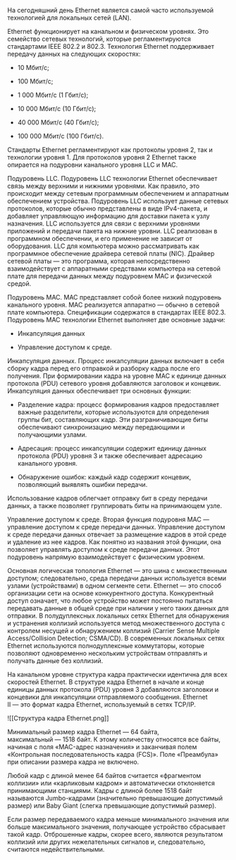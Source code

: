 На сегодняшний день Ethernet является самой часто используемой технологией для локальных сетей (LAN).

Ethernet функционирует на канальном и физическом уровнях. Это семейство сетевых технологий, которые регламентируются стандартами IEEE 802.2 и 802.3. Технология Ethernet поддерживает передачу данных на следующих скоростях:

- 10 Мбит/с;

- 100 Мбит/с;

- 1 000 Мбит/с (1 Гбит/с);

- 10 000 Мбит/с (10 Гбит/с);

- 40 000 Мбит/с (40 Гбит/с);

- 100 000 Мбит/с (100 Гбит/с).

Стандарты Ethernet регламентируют как протоколы уровня 2, так и технологии уровня 1. Для протоколов уровня 2 Ethernet также опирается на подуровни канального уровня LLC и MAC.

Подуровень LLC. Подуровень LLC технологии Ethernet обеспечивает связь между верхними и нижними уровнями. Как правило, это происходит между сетевым программным обеспечением и аппаратным обеспечением устройства. Подуровень LLC использует данные сетевых протоколов, которые обычно представлены в виде IPv4-пакета, и добавляет управляющую информацию для доставки пакета к узлу назначения. LLC используется для связи с верхними уровнями приложений и передачи пакета на нижние уровни.
LLC реализован в программном обеспечении, и его применение не зависит от оборудования. LLC для компьютера можно рассматривать как программное обеспечение драйвера сетевой платы (NIC). Драйвер сетевой платы — это программа, которая непосредственно взаимодействует с аппаратными средствами компьютера на сетевой плате для передачи данных между подуровнем MAC и физической средой.

Подуровень MAC. MAC представляет собой более низкий подуровень канального уровня. MAC реализуется аппаратно — обычно в сетевой плате компьютера. Спецификации содержатся в стандартах IEEE 802.3. Подуровень MAC технологии Ethernet выполняет две основные задачи:

- Инкапсуляция данных

- Управление доступом к среде.

Инкапсуляция данных. Процесс инкапсуляции данных включает в себя сборку кадра перед его отправкой и разборку кадра после его получения. При формировании кадра на уровне MAC к единице данных протокола (PDU) сетевого уровня добавляются заголовок и концевик. Инкапсуляция данных обеспечивает три основных функции:

- Разделение кадра: процесс формирования кадров предоставляет важные разделители, которые используются для определения группы бит, составляющих кадр. Эти разграничивающие биты обеспечивают синхронизацию между передающими и получающими узлами.

- Адресация: процесс инкапсуляции содержит единицу данных протокола (PDU) уровня 3 и также обеспечивает адресацию канального уровня.

- Обнаружение ошибок: каждый кадр содержит концевик, позволяющий выявлять ошибки передачи.

Использование кадров облегчает отправку бит в среду передачи данных, а также позволяет группировать биты на принимающем узле.

Управление доступом к среде. Вторая функция подуровня MAC — управление доступом к среде передачи данных. Управление доступом к среде передачи данных отвечает за размещение кадров в этой среде и удаление из нее кадров. Как понятно из названия этой функции, она позволяет управлять доступом к среде передачи данных. Этот подуровень напрямую взаимодействует с физическим уровнем.

Основная логическая топология Ethernet — это шина с множественным доступом; следовательно, среда передачи данных используется всеми узлами (устройствами) в одном сегменте сети. Ethernet — это способ организации сети на основе конкурентного доступа. Конкурентный доступ означает, что любое устройство может постоянно пытаться передавать данные в общей среде при наличии у него таких данных для отправки. В полудуплексных локальных сетях Ethernet для обнаружения и устранения коллизий используется метод множественного доступа с контролем несущей и обнаружением коллизий (Carrier Sense Multiple Access/Collision Detection; CSMA/CD). В современных локальных сетях Ethernet используются полнодуплексные коммутаторы, которые позволяют одновременно нескольким устройствам отправлять и получать данные без коллизий.

На канальном уровне структура кадра практически идентична для всех скоростей Ethernet. В структуре кадра Ethernet в начале и конце единицы данных протокола (PDU) уровня 3 добавляются заголовки и концевики для инкапсуляции отправляемого сообщения. Ethernet II — это формат кадра Ethernet, используемый в сетях TCP/IP.

![[Структура кадра Ethernet.png]]

Минимальный размер кадра Ethernet — 64 байта, максимальный — 1518 байт. К этому количеству относятся все байты, начиная с поля «MAC-адрес назначения» и заканчивая полем «Контрольная последовательность кадра (FCS)». Поле «Преамбула» при описании размера кадра не включено.

Любой кадр с длиной менее 64 байтов считается «фрагментом коллизии» или «карликовым кадром» и автоматически отклоняется принимающими станциями. Кадры с длиной более 1518 байт называются Jumbo-кадрами (значительно превышающие допустимый размер) или Baby Giant (слегка превышающие допустимый размер).

Если размер передаваемого кадра меньше минимального значения или больше максимального значения, получающее устройство сбрасывает такой кадр. Отброшенные кадры, скорее всего, являются результатом коллизий или других нежелательных сигналов и, следовательно, считаются недействительными.
